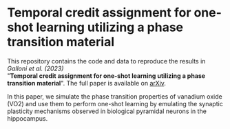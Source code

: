 # Temporal credit assignment for one-shot learning utilizing a phase transition material

This repository contains the code and data to reproduce the results in _Galloni et al. (2023)_  
"**Temporal credit assignment for one-shot learning utilizing a phase transition material**". The full paper is available on 
[arXiv](https://arxiv.org/abs/2310.00066).

In this paper, we simulate the phase transition properties of vanadium oxide (VO2) and use them to perform one-shot learning
by emulating the synaptic plasticity mechanisms observed in biological pyramidal neurons in the hippocampus.